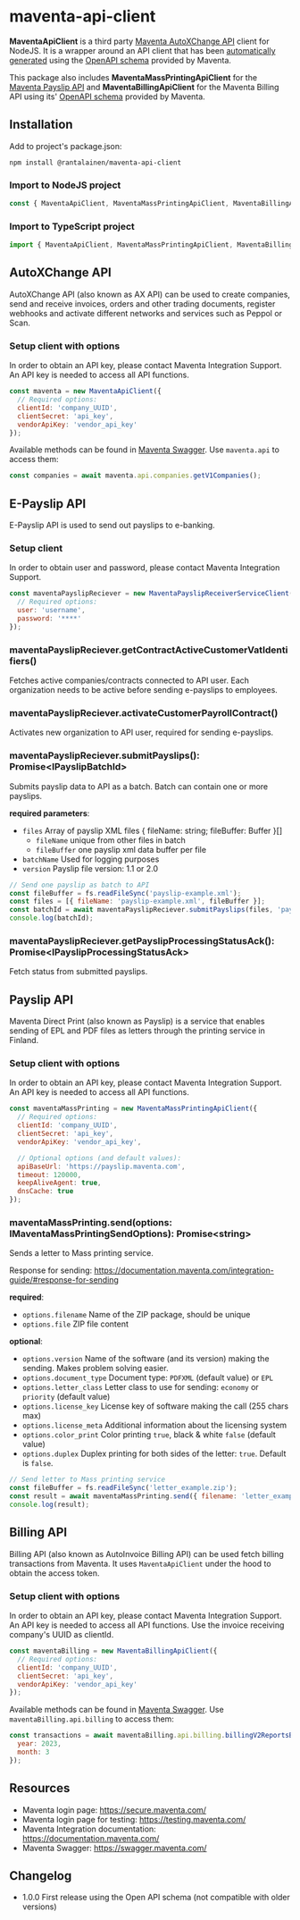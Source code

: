 # maventa-api-client

**MaventaApiClient** is a third party [Maventa AutoXChange API](https://documentation.maventa.com/rest-api/#autoxchange-api) client for NodeJS. It is a wrapper around an API client that has been [automatically generated](https://www.npmjs.com/package/swagger-typescript-api) using the [OpenAPI schema](https://ax.maventa.com/swagger_doc) provided by Maventa.

This package also includes **MaventaMassPrintingApiClient** for the [Maventa Payslip API](https://documentation.maventa.com/rest-api/#payslip-api) and **MaventaBillingApiClient** for the Maventa Billing API using its' [OpenAPI schema](https://bling.maventa.com/api/billing/v2/swagger_yml) provided by Maventa.

## Installation

Add to project's package.json:

```
npm install @rantalainen/maventa-api-client
```

### Import to NodeJS project

```javascript
const { MaventaApiClient, MaventaMassPrintingApiClient, MaventaBillingApiClient } = require('@rantalainen/maventa-api-client');
```

### Import to TypeScript project

```javascript
import { MaventaApiClient, MaventaMassPrintingApiClient, MaventaBillingApiClient } from '@rantalainen/maventa-api-client';
```

## AutoXChange API

AutoXChange API (also known as AX API) can be used to create companies, send and receive invoices, orders and other trading documents, register webhooks and activate different networks and services such as Peppol or Scan.

### Setup client with options

In order to obtain an API key, please contact Maventa Integration Support. An API key is needed to access all API functions.

```javascript
const maventa = new MaventaApiClient({
  // Required options:
  clientId: 'company_UUID',
  clientSecret: 'api_key',
  vendorApiKey: 'vendor_api_key'
});
```

Available methods can be found in [Maventa Swagger](https://swagger.maventa.com/?urls.primaryName=PROD%20-%20AutoXChange%20API). Use `maventa.api` to access them:

```javascript
const companies = await maventa.api.companies.getV1Companies();
```

## E-Payslip API

E-Payslip API is used to send out payslips to e-banking.

### Setup client

In order to obtain user and password, please contact Maventa Integration Support.

```javascript
const maventaPayslipReciever = new MaventaPayslipReceiverServiceClient({
  // Required options:
  user: 'username',
  password: '****'
});
```

### maventaPayslipReciever.getContractActiveCustomerVatIdentifiers()

Fetches active companies/contracts connected to API user. Each organization needs to be active before sending e-payslips to employees.

### maventaPayslipReciever.activateCustomerPayrollContract()

Activates new organization to API user, required for sending e-payslips.

### maventaPayslipReciever.submitPayslips(): Promise\<IPayslipBatchId\>

Submits payslip data to API as a batch. Batch can contain one or more payslips.

**required parameters**:

- `files` Array of payslip XML files { fileName: string; fileBuffer: Buffer }[]
  - `fileName` unique from other files in batch
  - `fileBuffer` one payslip xml data buffer per file
- `batchName` Used for logging purposes
- `version` Payslip file version: 1.1 or 2.0

```javascript
// Send one payslip as batch to API
const fileBuffer = fs.readFileSync('payslip-example.xml');
const files = [{ fileName: 'payslip-example.xml', fileBuffer }];
const batchId = await maventaPayslipReciever.submitPayslips(files, 'payslip-example.xml', '1.1');
console.log(batchId);
```

### maventaPayslipReciever.getPayslipProcessingStatusAck(): Promise\<IPayslipProcessingStatusAck\>

Fetch status from submitted payslips.

## Payslip API

Maventa Direct Print (also known as Payslip) is a service that enables sending of EPL and PDF files as letters through the printing service in Finland.

### Setup client with options

In order to obtain an API key, please contact Maventa Integration Support. An API key is needed to access all API functions.

```javascript
const maventaMassPrinting = new MaventaMassPrintingApiClient({
  // Required options:
  clientId: 'company_UUID',
  clientSecret: 'api_key',
  vendorApiKey: 'vendor_api_key',

  // Optional options (and default values):
  apiBaseUrl: 'https://payslip.maventa.com',
  timeout: 120000,
  keepAliveAgent: true,
  dnsCache: true
});
```

### maventaMassPrinting.send(options: IMaventaMassPrintingSendOptions): Promise\<string\>

Sends a letter to Mass printing service.

Response for sending: https://documentation.maventa.com/integration-guide/#response-for-sending

**required**:

- `options.filename` Name of the ZIP package, should be unique
- `options.file` ZIP file content

**optional**:

- `options.version` Name of the software (and its version) making the sending. Makes problem solving easier.
- `options.document_type` Document type: `PDFXML` (default value) or `EPL`
- `options.letter_class` Letter class to use for sending: `economy` or `priority` (default value)
- `options.license_key` License key of software making the call (255 chars max)
- `options.license_meta` Additional information about the licensing system
- `options.color_print` Color printing `true`, black & white `false` (default value)
- `options.duplex` Duplex printing for both sides of the letter: `true`. Default is `false`.

```javascript
// Send letter to Mass printing service
const fileBuffer = fs.readFileSync('letter_example.zip');
const result = await maventaMassPrinting.send({ filename: 'letter_example.zip', file: fileBuffer });
console.log(result);
```

## Billing API

Billing API (also known as AutoInvoice Billing API) can be used fetch billing transactions from Maventa. It uses `MaventaApiClient` under the hood to obtain the access token.

### Setup client with options

In order to obtain an API key, please contact Maventa Integration Support. An API key is needed to access all API functions. Use the invoice receiving company's UUID as clientId.

```javascript
const maventaBilling = new MaventaBillingApiClient({
  // Required options:
  clientId: 'company_UUID',
  clientSecret: 'api_key',
  vendorApiKey: 'vendor_api_key'
});
```

Available methods can be found in [Maventa Swagger](https://swagger.maventa.com/?urls.primaryName=PROD%20-%20AutoInvoice%20Billing%20API). Use `maventaBilling.api.billing` to access them:

```javascript
const transactions = await maventaBilling.api.billing.billingV2ReportsBillingCompanyTransactionsList({
  year: 2023,
  month: 3
});
```

## Resources

- Maventa login page: https://secure.maventa.com/
- Maventa login page for testing: https://testing.maventa.com/
- Maventa Integration documentation: https://documentation.maventa.com/
- Maventa Swagger: https://swagger.maventa.com/

## Changelog

- 1.0.0 First release using the Open API schema (not compatible with older versions)
